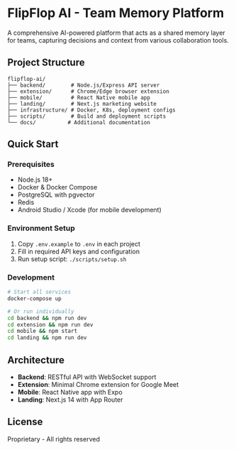 # FlipFlop AI - Team Memory Platform

A comprehensive AI-powered platform that acts as a shared memory layer for teams, capturing decisions and context from various collaboration tools.

## Project Structure

```
flipflop-ai/
├── backend/        # Node.js/Express API server
├── extension/      # Chrome/Edge browser extension
├── mobile/         # React Native mobile app
├── landing/        # Next.js marketing website
├── infrastructure/ # Docker, K8s, deployment configs
├── scripts/        # Build and deployment scripts
└── docs/          # Additional documentation
```

## Quick Start

### Prerequisites
- Node.js 18+
- Docker & Docker Compose
- PostgreSQL with pgvector
- Redis
- Android Studio / Xcode (for mobile development)

### Environment Setup
1. Copy `.env.example` to `.env` in each project
2. Fill in required API keys and configuration
3. Run setup script: `./scripts/setup.sh`

### Development
```bash
# Start all services
docker-compose up

# Or run individually
cd backend && npm run dev
cd extension && npm run dev
cd mobile && npm start
cd landing && npm run dev
```

## Architecture
- **Backend**: RESTful API with WebSocket support
- **Extension**: Minimal Chrome extension for Google Meet
- **Mobile**: React Native app with Expo
- **Landing**: Next.js 14 with App Router

## License
Proprietary - All rights reserved